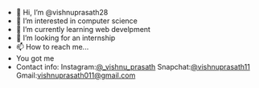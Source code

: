 - 👋 Hi, I’m @vishnuprasath28
- 👀 I’m interested in computer science
- 🌱 I’m currently learning web develpment
- 💞️ I’m looking for an internship
- 📫 How to reach me...
- You got me
- Contact info: Instagram:[@_vishnu_prasath](https://www.instagram.com/_vishnu_prasath/) Snapchat:[@vishnuprasath11](https://web.snapchat.com/vishnuprasath11/) Gmail:vishnuprasath011@gmail.com

<!---
vishnuprasath28/vishnuprasath28 is a ✨ special ✨ repository because its `README.md` (this file) appears on your GitHub profile.
You can click the Preview link to take a look at your changes.
--->
